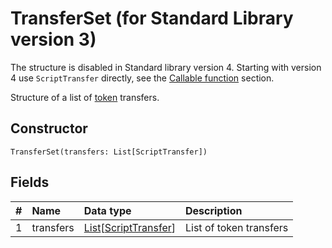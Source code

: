 # TransferSet (for Standard Library version 3)

<note type="warning" title="">The structure is disabled in Standard library version 4. Starting with version 4 use `ScriptTransfer` directly, see the [Callable function](/en/ride/functions/callable-function) section.</note>

Structure of a list of [token](/en/blockchain/token) transfers.

## Constructor

``` ride
TransferSet(transfers: List[ScriptTransfer])
```

## Fields

|   #   | Name | Data type | Description |
| :--- | :--- | :--- | :--- |
| 1 | transfers | [List](/en/ride/data-types/list)[[ScriptTransfer](/en/ride/structures/common-structures/script-transfer)] | List of token transfers |
